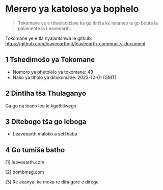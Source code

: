 # Merero ya katoloso ya bophelo

>Tokomane ye e tšweleditšwe ka go itiriša ke lenaneo la go bouta la palamente la Leaveearth.

Tokomane ye e tla nyalantšhwa le github: https://github.com/leaveearthgit/leaveearth-community-document

## 1 Tshedimošo ya Tokomane

- Nomoro ya phetolelo ya tokomane: 48
- Nako ya tlholo ya ditokomane: 2023-12-01 (GMT)

## 2 Dintlha tša Thulaganyo

Ga go na leano leo le kgethilwego

## 3 Ditebogo tša go leboga
* Leaveearth maloko a setšhaba

## 4 Go tumiša batho
[1] leaveearth.com

[2] bombmsg.com

[3] Re akanya, ke moka re dira gore e direge
